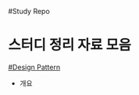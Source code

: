 #Study Repo

스터디 정리 자료 모음
===================

[#Design Pattern](https://github.com/me3602/study/tree/master/DesignPattern)
  - 개요
